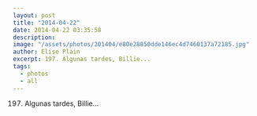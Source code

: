 ```yaml
---
layout: post
title: "2014-04-22"
date: 2014-04-22 03:35:58
description: 
image: "/assets/photos/201404/e80e28850dde146ec4d7460137a72185.jpg"
author: Elise Plain
excerpt: 197. Algunas tardes, Billie...
tags: 
  - photos
  - all
---
```


197. Algunas tardes, Billie...
<p></p>
